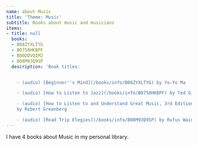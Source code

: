 ```yaml
---
name: about Music
title: 'Theme: Music'
subtitle: Books about music and musicians
items:
- title: null
  books:
  - B08ZYXLTYG
  - B0758HKBPF
  - B00DDVQIM2
  - B08M93Q9SP
  description: 'Book titles:


    - (audio) [Beginner''s Mind](/books/info/B08ZYXLTYG) by Yo-Yo Ma

    - (audio) [How to Listen to Jazz](/books/info/B0758HKBPF) by Ted Gioia

    - (audio) [How to Listen to and Understand Great Music, 3rd Edition](/books/info/B00DDVQIM2)
    by Robert Greenberg

    - (audio) [Road Trip Elegies](/books/info/B08M93Q9SP) by Rufus Wainwright'
---
```

I have 4 books about Music in my personal library.

